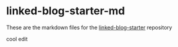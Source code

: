 # linked-blog-starter-md
These are the markdown files for the [linked-blog-starter](https://github.com/matthewwong525/linked-blog-starter) repository

cool edit 